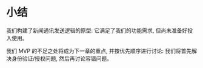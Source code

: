 # 小结

我们构建了新闻通讯发送逻辑的原型: 它满足了我们的功能需求, 但尚未准备好投入使用。

我们 MVP 的不足之处将成为下一章的重点, 并按优先顺序进行讨论: 我们将首先解决身份验证/授权问题, 然后再讨论容错问题。

